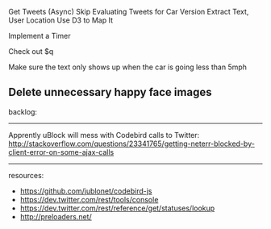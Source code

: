 Get Tweets (Async)
Skip Evaluating Tweets for Car Version
Extract Text, User Location
Use D3 to Map It

Implement a Timer


Check out $q

Make sure the text only shows up when the car is going less than 5mph

Delete unnecessary happy face images
---------
backlog:


---------
Apprently uBlock will mess with Codebird calls to Twitter: http://stackoverflow.com/questions/23341765/getting-neterr-blocked-by-client-error-on-some-ajax-calls

---------
resources:
- https://github.com/jublonet/codebird-js 
- https://dev.twitter.com/rest/tools/console
- https://dev.twitter.com/rest/reference/get/statuses/lookup
- http://preloaders.net/